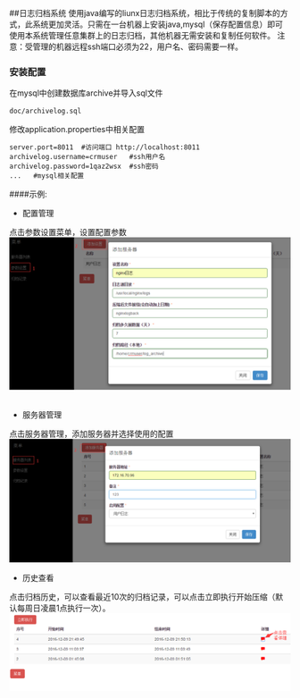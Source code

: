 ##日志归档系统
使用java编写的liunx日志归档系统，相比于传统的复制脚本的方式，此系统更加灵活。只需在一台机器上安装java,mysql（保存配置信息）即可使用本系统管理任意集群上的日志归档，其他机器无需安装和复制任何软件。
注意：受管理的机器远程ssh端口必须为22，用户名、密码需要一样。

### 安装配置
在mysql中创建数据库archive并导入sql文件
``` xml
doc/archivelog.sql
``` 
修改application.properties中相关配置
``` xml
server.port=8011  #访问端口 http://localhost:8011
archivelog.username=crmuser   #ssh用户名
archivelog.password=1qaz2wsx  #ssh密码
...   #mysql相关配置
```

####示例:

- 配置管理


点击参数设置菜单，设置配置参数
![](https://github.com/qhts/archivelog/blob/master/src/main/resources/static/img/settings.png)  

- 服务器管理


点击服务器管理，添加服务器并选择使用的配置
![](https://github.com/qhts/archivelog/blob/master/src/main/resources/static/img/server.png)
- 历史查看


点击归档历史，可以查看最近10次的归档记录，可以点击立即执行开始压缩（默认每周日凌晨1点执行一次）。
![](https://github.com/qhts/archivelog/blob/master/src/main/resources/static/img/history.png)
